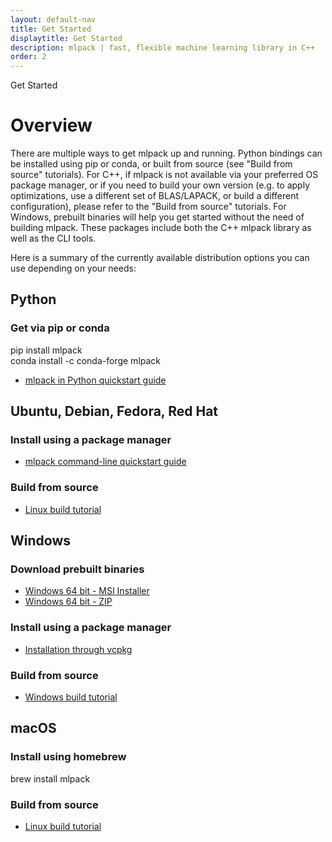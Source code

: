 ```yaml
---
layout: default-nav
title: Get Started
displaytitle: Get Started
description: mlpack | fast, flexible machine learning library in C++
order: 2
---
```


<div class="page-title-header">Get Started</div>

# Overview

There are multiple ways to get mlpack up and running. Python bindings can be installed using pip or conda, or built from source (see "Build from source" tutorials).
For C++, if mlpack is not available via your preferred OS package manager, or if you need to build your own version (e.g. to apply optimizations, use a different 
set of BLAS/LAPACK, or build a different configuration), please refer to the "Build from source" tutorials.
For Windows, prebuilt binaries will help you get started without the need of building mlpack. These packages include both the C++ mlpack library as well as the CLI tools.

Here is a summary of the currently available distribution options you can use depending on your needs:

## Python

### Get via pip or conda

<div class="quick-command">pip install mlpack</div>
<div class="quick-command">conda install -c conda-forge mlpack</div>

- [mlpack in Python quickstart guide](doc/mlpack-3.2.2/doxygen/python_quickstart.html)

## Ubuntu, Debian, Fedora, Red Hat

### Install using a package manager
- [mlpack command-line quickstart guide](doc/mlpack-3.2.2/doxygen/cli_quickstart.html)

### Build from source
- [Linux build tutorial](doc/mlpack-3.2.2/doxygen/build.html)

## Windows

### Download prebuilt binaries
- [Windows 64 bit - MSI Installer](/files/mlpack-3.2.2.msi)
- [Windows 64 bit - ZIP](/files/mlpack-3.2.2.zip)

### Install using a package manager
- [Installation through vcpkg](doc/mlpack-3.2.2/doxygen/build_windows.html)

### Build from source
- [Windows build tutorial](doc/mlpack-3.2.2/doxygen/build_windows.html)

## macOS

### Install using homebrew
<div class="quick-command">brew install mlpack</div>

### Build from source 
- [Linux build tutorial](doc/mlpack-3.2.2/doxygen/build.html)

